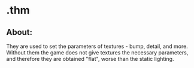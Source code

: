 # .thm

## About:

They are used to set the parameters of textures - bump, detail, and more. Without them the game does not give textures the necessary parameters, and therefore they are obtained "flat", worse than the static lighting.